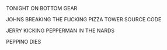TONIGHT ON BOTTOM GEAR 

JOHNS BREAKING THE FUCKING PIZZA TOWER SOURCE CODE

JERRY KICKING PEPPERMAN IN THE NARDS

PEPPINO DIES
